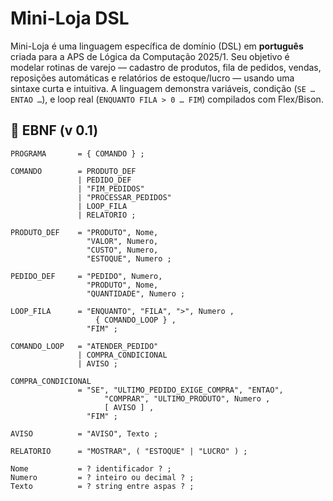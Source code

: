 # Mini-Loja DSL

Mini-Loja é uma linguagem específica de domínio (DSL) em **português** criada para a APS de Lógica da Computação 2025/1. Seu objetivo é modelar rotinas de varejo — cadastro de produtos, fila de pedidos, vendas, reposições automáticas e relatórios de estoque/lucro — usando uma sintaxe curta e intuitiva. A linguagem demonstra variáveis, condição (`SE … ENTAO …`), e loop real (`ENQUANTO FILA > 0 … FIM`) compilados com Flex/Bison.

## 📜 EBNF (v 0.1)

```ebnf
PROGRAMA       = { COMANDO } ;

COMANDO        = PRODUTO_DEF
               | PEDIDO_DEF
               | "FIM_PEDIDOS"
               | "PROCESSAR_PEDIDOS"
               | LOOP_FILA
               | RELATORIO ;

PRODUTO_DEF    = "PRODUTO", Nome,
                 "VALOR", Numero,
                 "CUSTO", Numero,
                 "ESTOQUE", Numero ;

PEDIDO_DEF     = "PEDIDO", Numero,
                 "PRODUTO", Nome,
                 "QUANTIDADE", Numero ;

LOOP_FILA      = "ENQUANTO", "FILA", ">", Numero ,
                   { COMANDO_LOOP } ,
                 "FIM" ;

COMANDO_LOOP   = "ATENDER_PEDIDO"
               | COMPRA_CONDICIONAL
               | AVISO ;

COMPRA_CONDICIONAL
               = "SE", "ULTIMO_PEDIDO_EXIGE_COMPRA", "ENTAO",
                     "COMPRAR", "ULTIMO_PRODUTO", Numero ,
                     [ AVISO ] ,
                 "FIM" ;

AVISO          = "AVISO", Texto ;

RELATORIO      = "MOSTRAR", ( "ESTOQUE" | "LUCRO" ) ;

Nome           = ? identificador ? ;
Numero         = ? inteiro ou decimal ? ;
Texto          = ? string entre aspas ? ;
